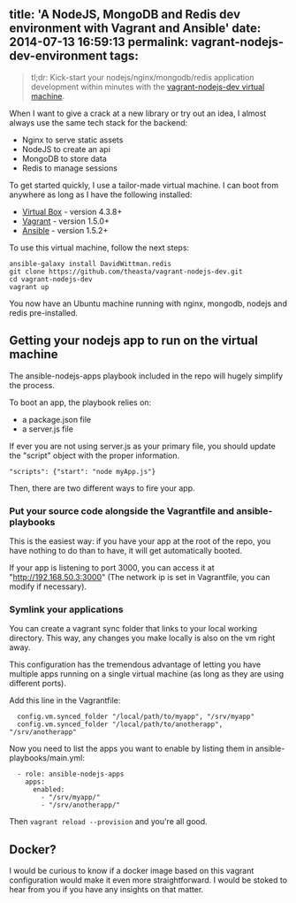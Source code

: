 title: 'A NodeJS, MongoDB and Redis dev environment with Vagrant and Ansible'
date: 2014-07-13 16:59:13
permalink: vagrant-nodejs-dev-environment
tags:
---

> tl;dr: Kick-start your nodejs/nginx/mongodb/redis application development within minutes with the [vagrant-nodejs-dev virtual machine](https://github.com/theasta/vagrant-nodejs-dev).

When I want to give a crack at a new library or try out an idea, I almost always use the same tech stack for the backend: 
* Nginx to serve static assets
* NodeJS to create an api
* MongoDB to store data
* Redis to manage sessions

To get started quickly, I use a tailor-made virtual machine. I can boot from anywhere as long as I have the following installed:

* [Virtual Box](https://www.virtualbox.org/) - version 4.3.8+
* [Vagrant](http://www.vagrantup.com/) - version 1.5.0+
* [Ansible](http://docs.ansible.com/intro_installation.html) - version 1.5.2+
<!-- more -->

To use this virtual machine, follow the next steps:

```
ansible-galaxy install DavidWittman.redis
git clone https://github.com/theasta/vagrant-nodejs-dev.git
cd vagrant-nodejs-dev
vagrant up
```

You now have an Ubuntu machine running with nginx, mongodb, nodejs and redis pre-installed.

## Getting your nodejs app to run on the virtual machine

The ansible-nodejs-apps playbook included in the repo will hugely simplify the process.

To boot an app, the playbook relies on:
* a package.json file
* a server.js file

If ever you are not using server.js as your primary file, you should update the "script" object with the proper information.

```
"scripts": {"start": "node myApp.js"}
```

Then, there are two different ways to fire your app.

### Put your source code alongside the Vagrantfile and ansible-playbooks

This is the easiest way: if you have your app at the root of the repo, you have nothing to do than to have, it will get automatically booted.

If your app is listening to port 3000, you can access it at "http://192.168.50.3:3000" (The network ip is set in Vagrantfile, you can modify if necessary).

###  Symlink your applications

You can create a vagrant sync folder that links to your local working directory.  This way, any changes you make locally is also on the vm right away.

This configuration has the tremendous advantage of letting you have multiple apps running on a single virtual machine (as long as they are using different ports).

Add this line in the Vagrantfile:

```
  config.vm.synced_folder "/local/path/to/myapp", "/srv/myapp"
  config.vm.synced_folder "/local/path/to/anotherapp", "/srv/anotherapp"
```

Now you need to list the apps you want to enable by listing them in ansible-playbooks/main.yml:

``` 
  - role: ansible-nodejs-apps
    apps:
      enabled:
        - "/srv/myapp/"
        - "/srv/anotherapp/"
```

Then `vagrant reload --provision` and you're all good.

## Docker?

I would be curious to know if a docker image based on this vagrant configuration would make it even more straightforward. I would be stoked to hear from you if you have any insights on that matter.
